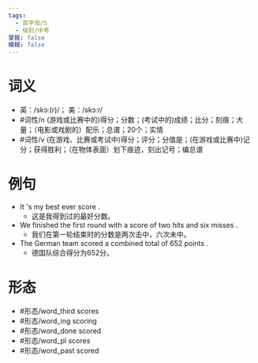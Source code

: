 ```yaml
---
tags:
  - 首字母/S
  - 级别/中考
掌握: false
模糊: false
---
```

# 词义
- 英：/skɔː(r)/； 美：/skɔːr/
- #词性/n  (游戏或比赛中的)得分；分数；(考试中的)成绩；比分；刻痕；大量；（电影或戏剧的）配乐；总谱；20个；实情
- #词性/v  (在游戏、比赛或考试中)得分；评分；分值是；(在游戏或比赛中)记分；获得胜利；（在物体表面）划下痕迹，刻出记号；编总谱
# 例句
- It 's my best ever score .
	- 这是我得到过的最好分数。
- We finished the first round with a score of two hits and six misses .
	- 我们在第一轮结束时的分数是两次击中，六次未中。
- The German team scored a combined total of 652 points .
	- 德国队综合得分为652分。
# 形态
- #形态/word_third scores
- #形态/word_ing scoring
- #形态/word_done scored
- #形态/word_pl scores
- #形态/word_past scored
